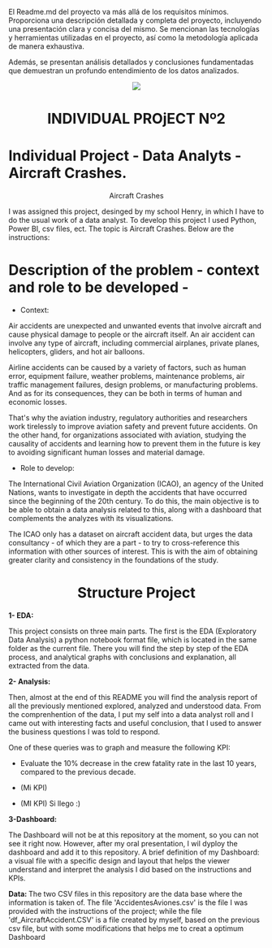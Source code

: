 El Readme.md del proyecto va más allá de los requisitos mínimos. Proporciona una descripción detallada y completa del proyecto, incluyendo una presentación clara y concisa del mismo. Se mencionan las tecnologías y herramientas utilizadas en el proyecto, así como la metodología aplicada de manera exhaustiva.

Además, se presentan análisis detallados y conclusiones fundamentadas que demuestran un profundo entendimiento de los datos analizados.

<p align='center'>
<img src ="https://d31uz8lwfmyn8g.cloudfront.net/Assets/logo-henry-white-lg.png">
<p>

<h1 align='center'>
 <b> INDIVIDUAL PROjECT Nº2</b>
</h1>

<p align='center'>

# Individual Project - Data Analyts - Aircraft Crashes.
</h1>

<p align='center'>
Aircraft Crashes

I was assigned this project, desinged by my school Henry, in which I have to do the usual work of a data analyst. To develop this project I used Python, Power BI, csv files, ect. The topic is Aircraft Crashes. Below are the instructions:


# Description of the problem - context and role to be developed -

- Context:
</h1>
Air accidents are unexpected and unwanted events that involve aircraft and cause physical damage to people or the aircraft itself. An air accident can involve any type of aircraft, including commercial airplanes, private planes, helicopters, gliders, and hot air balloons.

Airline accidents can be caused by a variety of factors, such as human error, equipment failure, weather problems, maintenance problems, air traffic management failures, design problems, or manufacturing problems. And as for its consequences, they can be both in terms of human and economic losses.

That's why the aviation industry, regulatory authorities and researchers work tirelessly to improve aviation safety and prevent future accidents. On the other hand, for organizations associated with aviation, studying the causality of accidents and learning how to prevent them in the future is key to avoiding significant human losses and material damage.


- Role to develop:

The International Civil Aviation Organization (ICAO), an agency of the United Nations, wants to investigate in depth the accidents that have occurred since the beginning of the 20th century. To do this, the main objective is to be able to obtain a data analysis related to this, along with a dashboard that complements the analyzes with its visualizations.

The ICAO only has a dataset on aircraft accident data, but urges the data consultancy - of which they are a part - to try to cross-reference this information with other sources of interest. This is with the aim of obtaining greater clarity and consistency in the foundations of the study.

<h1>
<h1 align='center'>
 <b> Structure Project</b>
</h1>

 <b> 1- EDA:</b>

This project consists on three main parts. The first is the EDA (Exploratory Data Analysis) a python notebook format file, which is located in the same folder as the current file. There you will find the step by step of the EDA process, and analytical graphs with conclusions and explanation, all extracted from the data.

<b>2- Analysis:</b>

Then, almost at the end of this README you will find the analysis report of all the previously mentioned explored, analyzed and understood data. From the comprenhention of the data, I put my self into a data analyst roll and I came out with interesting facts and useful conclusion, that I used to answer the business questions I was told to respond.

One of these queries was to graph and measure the following KPI:
+ Evaluate the 10% decrease in the crew fatality rate in the last 10 years, compared to the previous decade.
+ (Mi KPI)

+ (MI KPI) Si llego :)

<b>3-Dashboard: </b>

The Dashboard will not be at this repository at the moment, so you can not see it right now. However, after my oral presentation, I wil dyploy the dashboard and add it to this repository. A brief definition of my Dashboard: a visual file with a specific design and layout that helps the viewer understand and interpret the analysis I did based on the instructions and KPIs.

<b>Data: </b>
The two CSV files in this repository are the data base where the information is taken of. The file 'AccidentesAviones.csv' is the file I was provided with the instructions of the project; while the file 'df_AircraftAccident.CSV' is a file created by myself, based on the previous csv file, but with some modifications that helps me to creat a optimum Dashboard



